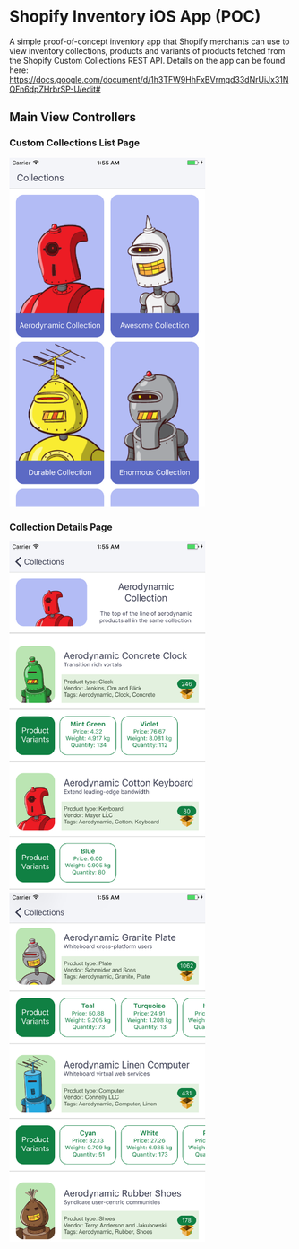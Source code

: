 # Shopify Inventory iOS App (POC)

A simple proof-of-concept inventory app that Shopify merchants can use to view inventory collections, products and variants of products fetched from the Shopify Custom Collections REST API. Details on the app can be found here: https://docs.google.com/document/d/1h3TFW9HhFxBVrmgd33dNrUiJx31NQFn6dpZHrbrSP-U/edit#

## Main View Controllers

### Custom Collections List Page
<img src="/Screenshots/collections.png"  width="350">

### Collection Details Page
<img src="/Screenshots/collection_details_1.png"  width="350">

<img src="/Screenshots/collection_details_2.png"  width="350">
